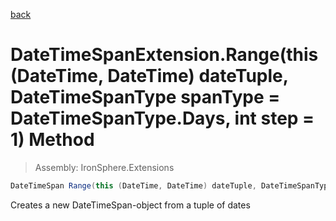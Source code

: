 ﻿

[back](/IronSphere.Extensions/types/DateTimeSpanExtension)

# DateTimeSpanExtension.Range(this (DateTime, DateTime) dateTuple, DateTimeSpanType spanType = DateTimeSpanType.Days, int step = 1) Method

> Assembly: IronSphere.Extensions

```csharp
DateTimeSpan Range(this (DateTime, DateTime) dateTuple, DateTimeSpanType spanType = DateTimeSpanType.Days, int step = 1)
```

Creates a new DateTimeSpan-object from a tuple of dates

 